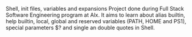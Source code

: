 Shell, init files, variables and expansions
Project done during Full Stack Software Engineering program at Alx. It aims to learn about alias builtin, help builtin, local, global and reserved variables (PATH, HOME and PS1), special parameters $? and single an double quotes in Shell.
